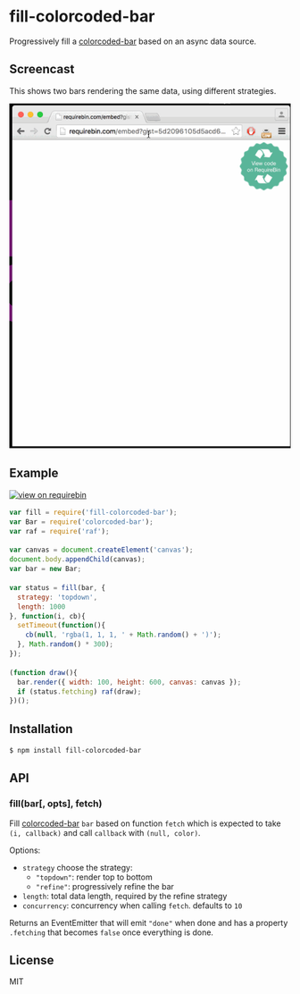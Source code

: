 
# fill-colorcoded-bar

  Progressively fill a [colorcoded-bar](https://npmjs.org/package/colorcoded-bar) based on an async data source.

## Screencast

  This shows two bars rendering the same data, using different strategies.

  ![animation](animation.gif)

## Example

  [![view on requirebin](http://requirebin.com/badge.png)](http://requirebin.com/?gist=5d2096105d5acd69325d)

```js
var fill = require('fill-colorcoded-bar');
var Bar = require('colorcoded-bar');
var raf = require('raf');

var canvas = document.createElement('canvas');
document.body.appendChild(canvas);
var bar = new Bar;

var status = fill(bar, {
  strategy: 'topdown',
  length: 1000
}, function(i, cb){
  setTimeout(function(){
    cb(null, 'rgba(1, 1, 1, ' + Math.random() + ')');
  }, Math.random() * 300);
});

(function draw(){
  bar.render({ width: 100, height: 600, canvas: canvas });
  if (status.fetching) raf(draw);
})();
```

## Installation

```bash
$ npm install fill-colorcoded-bar
```

## API

### fill(bar[, opts], fetch)

  Fill [colorcoded-bar](https://npmjs.org/package/colorcoded-bar) `bar` based on function `fetch` which is expected to take `(i, callback)` and call `callback` with `(null, color)`.

  Options:

- `strategy` choose the strategy:
  - `"topdown"`: render top to bottom
  - `"refine"`: progressively refine the bar
- `length`: total data length, required by the refine strategy
- `concurrency`: concurrency when calling `fetch`. defaults to `10`

Returns an EventEmitter that will emit `"done"` when done and has a property `.fetching` that becomes `false` once everything is done.

## License

  MIT

